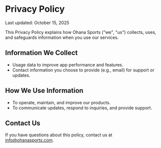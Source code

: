 # Privacy Policy

Last updated: October 15, 2025

This Privacy Policy explains how Ohana Sports ("we", "us") collects, uses, and safeguards information when you use our services.

## Information We Collect
- Usage data to improve app performance and features.
- Contact information you choose to provide (e.g., email) for support or updates.

## How We Use Information
- To operate, maintain, and improve our products.
- To communicate updates, respond to inquiries, and provide support.

## Contact Us
If you have questions about this policy, contact us at info@ohanasports.com.
